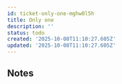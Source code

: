 ```yaml
---
id: ticket-only-one-mghw0l5h
title: Only one
description: ''
status: todo
created: '2025-10-08T11:10:27.605Z'
updated: '2025-10-08T11:10:27.605Z'
---
```


## Notes

